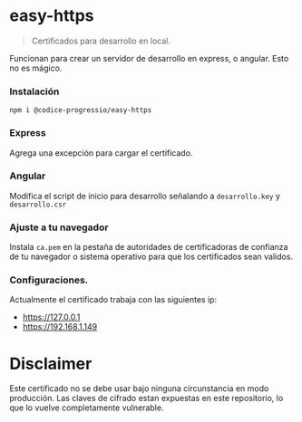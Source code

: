 # easy-https

> Certificados para desarrollo en local.

Funcionan para crear un servidor de desarrollo en express, o angular. Esto no es mágico.

### Instalación

`npm i @codice-progressio/easy-https`

### Express

Agrega una excepción para cargar el certificado.

### Angular

Modifica el script de inicio para desarrollo señalando a `desarrollo.key` y `desarrollo.csr`

### Ajuste a tu navegador

Instala `ca.pem` en la pestaña de autoridades de certificadoras de confianza de tu navegador o sistema operativo para que los certificados sean validos.

### Configuraciones.

Actualmente el certificado trabaja con las siguientes ip:

- https://127.0.0.1
- https://192.168.1.149

# Disclaimer

Este certificado no se debe usar bajo ninguna circunstancia en modo producción. Las claves de cifrado estan expuestas en este repositorio, lo que lo vuelve completamente vulnerable.
